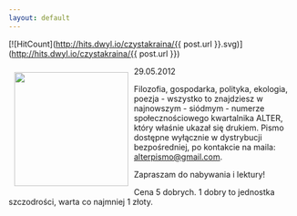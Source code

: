 ```yaml
---
layout: default
---
```


[![HitCount](http://hits.dwyl.io/czystakraina/{{ post.url }}.svg)](http://hits.dwyl.io/czystakraina/{{ post.url }})

<p><img src="{{site.baseurl}}\articles\pictures\465.logoAlter.jpg" align="left" style="margin: 10px 10px" width="200"><p>
29.05.2012</p><p>Filozofia, gospodarka, polityka, ekologia, poezja - wszystko to znajdziesz w najnowszym - siódmym - numerze społecznościowego kwartalnika ALTER, który właśnie ukazał się drukiem. Pismo dostępne wyłącznie w dystrybucji bezpośredniej, po kontakcie na maila: <a href="alterpismo@gmail.com" title="Alter" target="">alterpismo@gmail.com</a>.</p><p>Zapraszam do nabywania i lektury!</p><p>Cena 5 dobrych. 1 dobry to jednostka szczodrości, warta co najmniej 1 złoty.</p>